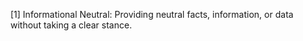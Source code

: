 [1] Informational Neutral: Providing neutral facts, information, or data without taking a clear stance. 